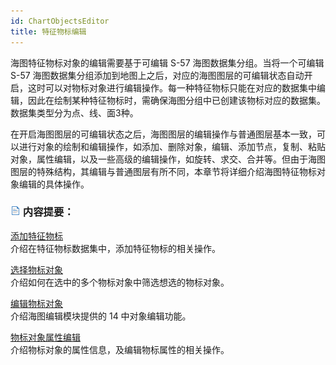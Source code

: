 ```yaml
---
id: ChartObjectsEditor
title: 特征物标编辑
---
```

海图特征物标对象的编辑需要基于可编辑 S-57 海图数据集分组。当将一个可编辑 S-57 海图数据集分组添加到地图上之后，对应的海图图层的可编辑状态自动开启，这时可以对物标对象进行编辑操作。每一种特征物标只能在对应的数据集中编辑，因此在绘制某种特征物标时，需确保海图分组中已创建该物标对应的数据集。数据集类型分为点、线、面3种。

在开启海图图层的可编辑状态之后，海图图层的编辑操作与普通图层基本一致，可以进行对象的绘制和编辑操作，如添加、删除对象，编辑、添加节点，复制、粘贴对象，属性编辑，以及一些高级的编辑操作，如旋转、求交、合并等。但由于海图图层的特殊结构，其编辑与普通图层有所不同，本章节将详细介绍海图特征物标对象编辑的具体操作。

### ![](../../../img/read.gif) 内容提要：

[添加特征物标](AddChartObjects.html)  
介绍在特征物标数据集中，添加特征物标的相关操作。

[选择物标对象](SelectChartObjects.html)  
介绍如何在选中的多个物标对象中筛选想选的物标对象。

[编辑物标对象](EditChartObjects.html)  
介绍海图编辑模块提供的 14 中对象编辑功能。

[物标对象属性编辑](EditChartObjectsAttribute.html)  
介绍物标对象的属性信息，及编辑物标属性的相关操作。